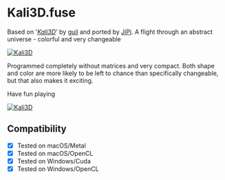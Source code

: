 # Kali3D.fuse

Based on '_[Kali3D](https://www.shadertoy.com/view/MdB3DK)_' by [guil](https://www.shadertoy.com/user/guil) and ported by [JiPi](../../Site/Profiles/JiPi.md). A flight through an abstract universe - colorful and very changeable

[![Kali3D](https://user-images.githubusercontent.com/78935215/108375469-464ec300-7202-11eb-829f-172e724172a5.PNG)](https://github.com/nmbr73/Shadertoys/blob/main/AbstractShader/Kali3D.fuse)

Programmed completely without matrices and very compact. Both shape and color are more likely to be left to chance than specifically changeable, but that also makes it exciting.

Have fun playing

[![Kali3D](https://user-images.githubusercontent.com/78935215/108374915-c0cb1300-7201-11eb-860f-8e6923d4867a.gif)](https://www.shadertoy.com/embed/MdB3DK?gui=true&t=10&paused=true&muted=false)

## Compatibility
- [x] Tested on macOS/Metal
- [x] Tested on macOS/OpenCL
- [x] Tested on Windows/Cuda
- [x] Tested on Windows/OpenCL
